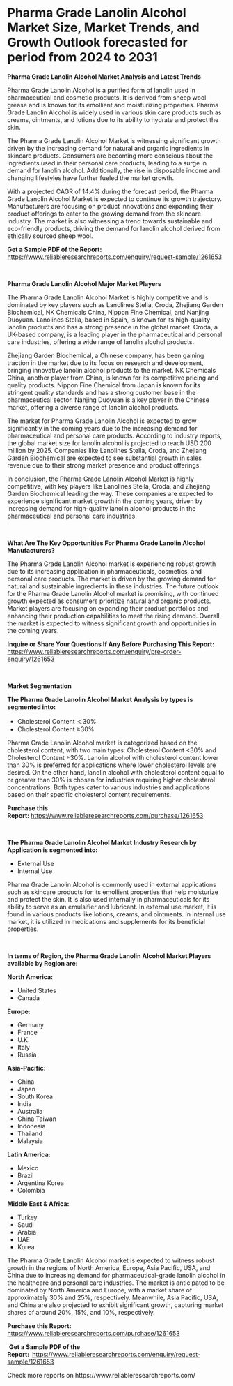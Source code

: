 <p><h1>Pharma Grade Lanolin Alcohol Market Size, Market Trends, and Growth Outlook forecasted for period from 2024 to 2031</h1></p><p><strong>Pharma Grade Lanolin Alcohol Market Analysis and Latest Trends</strong></p>
<p><p>Pharma Grade Lanolin Alcohol is a purified form of lanolin used in pharmaceutical and cosmetic products. It is derived from sheep wool grease and is known for its emollient and moisturizing properties. Pharma Grade Lanolin Alcohol is widely used in various skin care products such as creams, ointments, and lotions due to its ability to hydrate and protect the skin.</p><p>The Pharma Grade Lanolin Alcohol Market is witnessing significant growth driven by the increasing demand for natural and organic ingredients in skincare products. Consumers are becoming more conscious about the ingredients used in their personal care products, leading to a surge in demand for lanolin alcohol. Additionally, the rise in disposable income and changing lifestyles have further fueled the market growth.</p><p>With a projected CAGR of 14.4% during the forecast period, the Pharma Grade Lanolin Alcohol Market is expected to continue its growth trajectory. Manufacturers are focusing on product innovations and expanding their product offerings to cater to the growing demand from the skincare industry. The market is also witnessing a trend towards sustainable and eco-friendly products, driving the demand for lanolin alcohol derived from ethically sourced sheep wool.</p></p>
<p><strong>Get a Sample PDF of the Report:&nbsp;</strong> <a href="https://www.reliableresearchreports.com/enquiry/request-sample/1261653">https://www.reliableresearchreports.com/enquiry/request-sample/1261653</a></p>
<p>&nbsp;</p>
<p><strong>Pharma Grade Lanolin Alcohol Major Market Players</strong></p>
<p><p>The Pharma Grade Lanolin Alcohol Market is highly competitive and is dominated by key players such as Lanolines Stella, Croda, Zhejiang Garden Biochemical, NK Chemicals China, Nippon Fine Chemical, and Nanjing Duoyuan. Lanolines Stella, based in Spain, is known for its high-quality lanolin products and has a strong presence in the global market. Croda, a UK-based company, is a leading player in the pharmaceutical and personal care industries, offering a wide range of lanolin alcohol products.</p><p>Zhejiang Garden Biochemical, a Chinese company, has been gaining traction in the market due to its focus on research and development, bringing innovative lanolin alcohol products to the market. NK Chemicals China, another player from China, is known for its competitive pricing and quality products. Nippon Fine Chemical from Japan is known for its stringent quality standards and has a strong customer base in the pharmaceutical sector. Nanjing Duoyuan is a key player in the Chinese market, offering a diverse range of lanolin alcohol products.</p><p>The market for Pharma Grade Lanolin Alcohol is expected to grow significantly in the coming years due to the increasing demand for pharmaceutical and personal care products. According to industry reports, the global market size for lanolin alcohol is projected to reach USD 200 million by 2025. Companies like Lanolines Stella, Croda, and Zhejiang Garden Biochemical are expected to see substantial growth in sales revenue due to their strong market presence and product offerings.</p><p>In conclusion, the Pharma Grade Lanolin Alcohol Market is highly competitive, with key players like Lanolines Stella, Croda, and Zhejiang Garden Biochemical leading the way. These companies are expected to experience significant market growth in the coming years, driven by increasing demand for high-quality lanolin alcohol products in the pharmaceutical and personal care industries.</p></p>
<p>&nbsp;</p>
<p><strong>What Are The Key Opportunities For Pharma Grade Lanolin Alcohol Manufacturers?</strong></p>
<p><p>The Pharma Grade Lanolin Alcohol market is experiencing robust growth due to its increasing application in pharmaceuticals, cosmetics, and personal care products. The market is driven by the growing demand for natural and sustainable ingredients in these industries. The future outlook for the Pharma Grade Lanolin Alcohol market is promising, with continued growth expected as consumers prioritize natural and organic products. Market players are focusing on expanding their product portfolios and enhancing their production capabilities to meet the rising demand. Overall, the market is expected to witness significant growth and opportunities in the coming years.</p></p>
<p><strong>Inquire or Share Your Questions If Any Before Purchasing This Report:</strong> <a href="https://www.reliableresearchreports.com/enquiry/pre-order-enquiry/1261653">https://www.reliableresearchreports.com/enquiry/pre-order-enquiry/1261653</a></p>
<p>&nbsp;</p>
<p><strong>Market Segmentation</strong></p>
<p><strong>The Pharma Grade Lanolin Alcohol Market Analysis by types is segmented into:</strong></p>
<p><ul><li>Cholesterol Content ＜30%</li><li>Cholesterol Content ≥30%</li></ul></p>
<p><p>Pharma Grade Lanolin Alcohol market is categorized based on the cholesterol content, with two main types: Cholesterol Content <30% and Cholesterol Content ≥30%. Lanolin alcohol with cholesterol content lower than 30% is preferred for applications where lower cholesterol levels are desired. On the other hand, lanolin alcohol with cholesterol content equal to or greater than 30% is chosen for industries requiring higher cholesterol concentrations. Both types cater to various industries and applications based on their specific cholesterol content requirements.</p></p>
<p><strong>Purchase this Report:&nbsp;</strong><a href="https://www.reliableresearchreports.com/purchase/1261653">https://www.reliableresearchreports.com/purchase/1261653</a></p>
<p>&nbsp;</p>
<p><strong>The Pharma Grade Lanolin Alcohol Market Industry Research by Application is segmented into:</strong></p>
<p><ul><li>External Use</li><li>Internal Use</li></ul></p>
<p><p>Pharma Grade Lanolin Alcohol is commonly used in external applications such as skincare products for its emollient properties that help moisturize and protect the skin. It is also used internally in pharmaceuticals for its ability to serve as an emulsifier and lubricant. In external use market, it is found in various products like lotions, creams, and ointments. In internal use market, it is utilized in medications and supplements for its beneficial properties.</p></p>
<p>&nbsp;</p>
<p><strong>In terms of Region, the Pharma Grade Lanolin Alcohol Market Players available by Region are:</strong></p>
<p>
    <p> <strong> North America: </strong>
        <ul>
            <li>United States</li>
            <li>Canada</li>
        </ul>
        </p> 
    <p> <strong> Europe: </strong>
        <ul>
            <li>Germany</li>
            <li>France</li>
            <li>U.K.</li>
            <li>Italy</li>
            <li>Russia</li>
        </ul>
        </p> 
    <p> <strong> Asia-Pacific: </strong>
        <ul>
            <li>China</li>
            <li>Japan</li>
            <li>South Korea</li>
            <li>India</li>
            <li>Australia</li>
            <li>China Taiwan</li>
            <li>Indonesia</li>
            <li>Thailand</li>
            <li>Malaysia</li>
        </ul>
        </p> 
    <p> <strong> Latin America: </strong>
        <ul>
            <li>Mexico</li>
            <li>Brazil</li>
            <li>Argentina Korea</li>
            <li>Colombia</li>
        </ul>
        </p> 
    <p> <strong> Middle East & Africa: </strong>
        <ul>
            <li>Turkey</li>
            <li>Saudi</li>
            <li>Arabia</li>
            <li>UAE</li>
            <li>Korea</li>
        </ul>
    </p>
    </p>
<p><p>The Pharma Grade Lanolin Alcohol market is expected to witness robust growth in the regions of North America, Europe, Asia Pacific, USA, and China due to increasing demand for pharmaceutical-grade lanolin alcohol in the healthcare and personal care industries. The market is anticipated to be dominated by North America and Europe, with a market share of approximately 30% and 25%, respectively. Meanwhile, Asia Pacific, USA, and China are also projected to exhibit significant growth, capturing market shares of around 20%, 15%, and 10%, respectively.</p></p>
<p><strong>Purchase this Report: </strong><a href="https://www.reliableresearchreports.com/purchase/1261653">https://www.reliableresearchreports.com/purchase/1261653</a></p>
<p>&nbsp;<strong>Get a Sample PDF of the Report:&nbsp;&nbsp;</strong><a href="https://www.reliableresearchreports.com/enquiry/request-sample/1261653">https://www.reliableresearchreports.com/enquiry/request-sample/1261653</a></p>
<p><strong></strong></p>
<p>Check more reports on https://www.reliableresearchreports.com/</p>